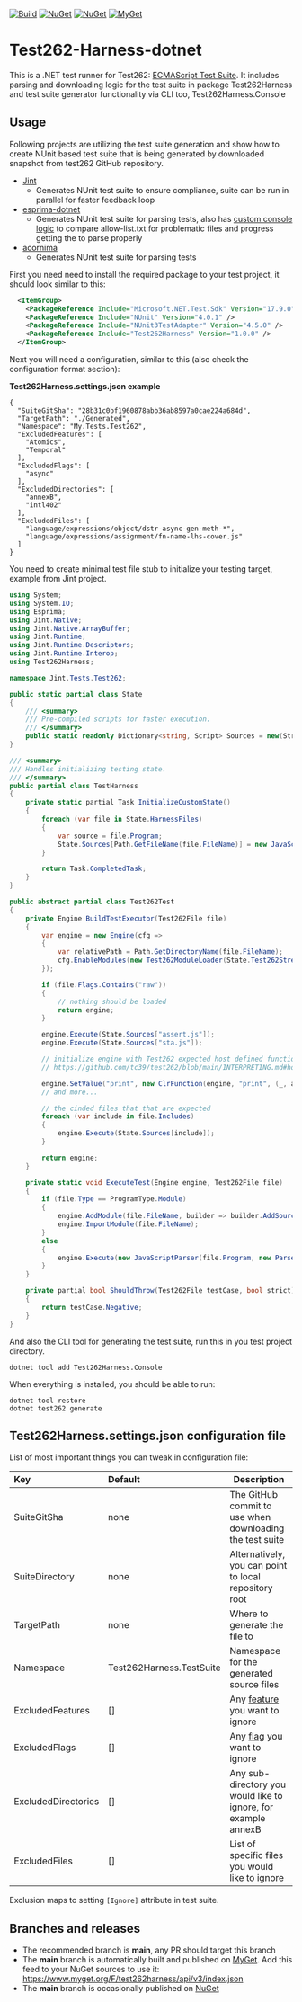[![Build](https://github.com/lahma/test262-harness-dotnet/actions/workflows/build.yml/badge.svg)](https://github.com/sebastienros/jint/actions/workflows/build.yml)
[![NuGet](https://img.shields.io/nuget/v/Test262Harness.svg)](https://www.nuget.org/packages/Test262Harness)
[![NuGet](https://img.shields.io/nuget/vpre/Test262Harness.svg)](https://www.nuget.org/packages/Test262Harness)
[![MyGet](https://img.shields.io/myget/test262harness/vpre/Test262Harness.svg?label=MyGet)](https://www.myget.org/feed/test262harness/package/nuget/Test262Harness)

# Test262-Harness-dotnet

This is a .NET test runner for Test262: [ECMAScript Test Suite](https://github.com/tc39/test262).
It includes parsing and downloading logic for the test suite in package Test262Harness and test suite
generator functionality via CLI too, Test262Harness.Console

## Usage

Following projects are utilizing the test suite generation and show how to create NUnit based test suite
that is being generated by downloaded snapshot from test262 GitHub repository.

* [Jint](https://github.com/sebastienros/jint/tree/main/Jint.Tests.Test262)
  * Generates NUnit test suite to ensure compliance, suite can be run in parallel for faster feedback loop
* [esprima-dotnet](https://github.com/sebastienros/esprima-dotnet/tree/main/test/Esprima.Tests.Test262)
  * Generates NUnit test suite for parsing tests, also has [custom console logic](https://github.com/sebastienros/esprima-dotnet/blob/main/test/Esprima.Tests.Test262/Program.cs) to compare allow-list.txt for problematic files and progress getting the to parse properly 
* [acornima](https://github.com/adams85/acornima/tree/master/test/Acornima.Tests.Test262)
  * Generates NUnit test suite for parsing tests

First you need need to install the required package to your test project, it should look similar to this:

````xml
  <ItemGroup>
    <PackageReference Include="Microsoft.NET.Test.Sdk" Version="17.9.0" />
    <PackageReference Include="NUnit" Version="4.0.1" />
    <PackageReference Include="NUnit3TestAdapter" Version="4.5.0" />
    <PackageReference Include="Test262Harness" Version="1.0.0" />
  </ItemGroup>
````

Next you will need a configuration, similar to this (also check the configuration format section):

__Test262Harness.settings.json example__
```json5
{
  "SuiteGitSha": "28b31c0bf1960878abb36ab8597a0cae224a684d",
  "TargetPath": "./Generated",
  "Namespace": "My.Tests.Test262",
  "ExcludedFeatures": [
    "Atomics",
    "Temporal"
  ],
  "ExcludedFlags": [
    "async" 
  ],
  "ExcludedDirectories": [
    "annexB",
    "intl402"
  ],
  "ExcludedFiles": [
    "language/expressions/object/dstr-async-gen-meth-*",
    "language/expressions/assignment/fn-name-lhs-cover.js"
  ]
}
```

You need to create minimal test file stub to initialize your testing target, example from Jint project.

```c#
using System;
using System.IO;
using Esprima;
using Jint.Native;
using Jint.Native.ArrayBuffer;
using Jint.Runtime;
using Jint.Runtime.Descriptors;
using Jint.Runtime.Interop;
using Test262Harness;

namespace Jint.Tests.Test262;

public static partial class State
{
    /// <summary>
    /// Pre-compiled scripts for faster execution.
    /// </summary>
    public static readonly Dictionary<string, Script> Sources = new(StringComparer.OrdinalIgnoreCase);
}

/// <summary>
/// Handles initializing testing state.
/// </summary>
public partial class TestHarness
{
    private static partial Task InitializeCustomState()
    {
        foreach (var file in State.HarnessFiles)
        {
            var source = file.Program;
            State.Sources[Path.GetFileName(file.FileName)] = new JavaScriptParser(source, new ParserOptions(file.FileName)).ParseScript();
        }

        return Task.CompletedTask;
    }
}

public abstract partial class Test262Test
{
    private Engine BuildTestExecutor(Test262File file)
    {
        var engine = new Engine(cfg =>
        {
            var relativePath = Path.GetDirectoryName(file.FileName);
            cfg.EnableModules(new Test262ModuleLoader(State.Test262Stream.Options.FileSystem, relativePath));
        });

        if (file.Flags.Contains("raw"))
        {
            // nothing should be loaded
            return engine;
        }

        engine.Execute(State.Sources["assert.js"]);
        engine.Execute(State.Sources["sta.js"]);

        // initialize engine with Test262 expected host defined functions here
        // https://github.com/tc39/test262/blob/main/INTERPRETING.md#host-defined-functions

        engine.SetValue("print", new ClrFunction(engine, "print", (_, args) => TypeConverter.ToString(args.At(0))));
        // and more...

        // the cinded files that that are expected
        foreach (var include in file.Includes)
        {
            engine.Execute(State.Sources[include]);
        }

        return engine;
    }

    private static void ExecuteTest(Engine engine, Test262File file)
    {
        if (file.Type == ProgramType.Module)
        {
            engine.AddModule(file.FileName, builder => builder.AddSource(file.Program));
            engine.ImportModule(file.FileName);
        }
        else
        {
            engine.Execute(new JavaScriptParser(file.Program, new ParserOptions(file.FileName)).ParseScript());
        }
    }

    private partial bool ShouldThrow(Test262File testCase, bool strict)
    {
        return testCase.Negative;
    }
}
```


And also the CLI tool for generating the test suite, run this in you test project directory.

`dotnet tool add Test262Harness.Console`

When everything is installed, you should be able to run:

```
dotnet tool restore
dotnet test262 generate
```

## Test262Harness.settings.json configuration file

List of most important things you can tweak in configuration file:

| Key                 | Default                  | Description                                                                                          |
|:--------------------|:-------------------------|------------------------------------------------------------------------------------------------------|
| SuiteGitSha         | none                     | The GitHub commit to use when downloading the test suite                                             |
| SuiteDirectory      | none                     | Alternatively, you can point to local repository root                                                |
| TargetPath          | none                     | Where to generate the file to                                                                        |
| Namespace           | Test262Harness.TestSuite | Namespace for the generated source files                                                             |
| ExcludedFeatures    | []                       | Any [feature](https://github.com/tc39/test262/blob/main/CONTRIBUTING.md#features) you want to ignore |
| ExcludedFlags       | []                       | Any [flag](https://github.com/tc39/test262/blob/main/CONTRIBUTING.md#flags) you want to ignore       |
| ExcludedDirectories | []                       | Any sub-directory you would like to ignore, for example annexB                                       |
| ExcludedFiles       | []                       | List of specific files you would like to ignore                                                      | 

Exclusion maps to setting `[Ignore]` attribute in test suite.


## Branches and releases

- The recommended branch is __main__, any PR should target this branch
- The __main__ branch is automatically built and published on [MyGet](https://www.myget.org/feed/Packages/Test262Harness). Add this feed to your NuGet sources to use it: https://www.myget.org/F/test262harness/api/v3/index.json
- The __main__ branch is occasionally published on [NuGet](https://www.nuget.org/packages/Test262Harness)
